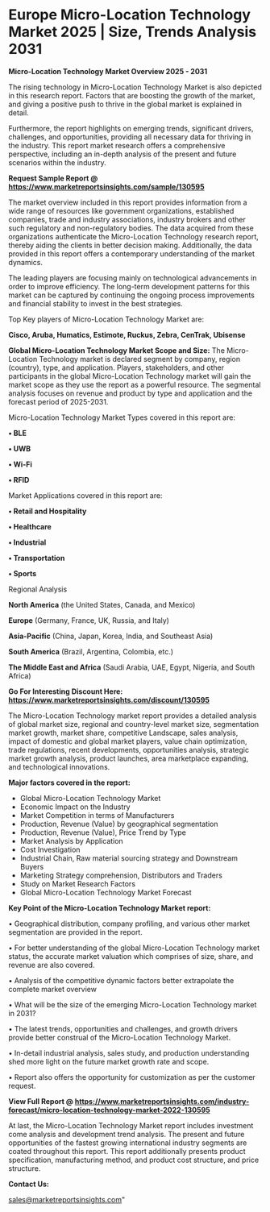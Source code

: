 # Europe Micro-Location Technology Market 2025 | Size, Trends Analysis 2031

<Strong> Micro-Location Technology Market Overview 2025 - 2031</strong>

The rising technology in Micro-Location Technology Market is also depicted in this research report. Factors that are boosting the growth of the market, and giving a positive push to thrive in the global market is explained in detail.

Furthermore, the report highlights on emerging trends, significant drivers, challenges, and opportunities, providing all necessary data for thriving in the industry. This report market research offers a comprehensive perspective, including an in-depth analysis of the present and future scenarios within the industry.

<strong>Request Sample Report @ <a href=https://www.marketreportsinsights.com/sample/130595>https://www.marketreportsinsights.com/sample/130595</a></strong>

The market overview included in this report provides information from a wide range of resources like government organizations, established companies, trade and industry associations, industry brokers and other such regulatory and non-regulatory bodies. The data acquired from these organizations authenticate the Micro-Location Technology research report, thereby aiding the clients in better decision making. Additionally, the data provided in this report offers a contemporary understanding of the market dynamics.

The leading players are focusing mainly on technological advancements in order to improve efficiency. The long-term development patterns for this market can be captured by continuing the ongoing process improvements and financial stability to invest in the best strategies.

Top Key players of Micro-Location Technology Market are:

<strong>Cisco, Aruba, Humatics, Estimote, Ruckus, Zebra, CenTrak, Ubisense</strong>

<strong><b>Global Micro-Location Technology Market Scope and Size:</b></strong>
The Micro-Location Technology market is declared segment by company, region (country), type, and application. Players, stakeholders, and other participants in the global Micro-Location Technology market will gain the market scope as they use the report as a powerful resource. The segmental analysis focuses on revenue and product by type and application and the forecast period of 2025-2031.

Micro-Location Technology Market Types covered in this report are:

<strong>• BLE

• UWB

• Wi-Fi

• RFID</strong>

Market Applications covered in this report are:

<strong>• Retail and Hospitality

• Healthcare

• Industrial

• Transportation

• Sports</strong> 

Regional Analysis

<strong>North America</strong> (the United States, Canada, and Mexico)

<strong>Europe</strong> (Germany, France, UK, Russia, and Italy)

<strong>Asia-Pacific</strong> (China, Japan, Korea, India, and Southeast Asia)

<strong>South America</strong> (Brazil, Argentina, Colombia, etc.)

<strong>The Middle East and Africa</strong> (Saudi Arabia, UAE, Egypt, Nigeria, and South Africa)

<strong>Go For Interesting Discount Here: <a href=https://www.marketreportsinsights.com/discount/130595>https://www.marketreportsinsights.com/discount/130595</a></strong>

The Micro-Location Technology market report provides a detailed analysis of global market size, regional and country-level market size, segmentation market growth, market share, competitive Landscape, sales analysis, impact of domestic and global market players, value chain optimization, trade regulations, recent developments, opportunities analysis, strategic market growth analysis, product launches, area marketplace expanding, and technological innovations.

<strong><b>Major factors covered in the report:</b></strong>
<ul>
  <li>Global Micro-Location Technology Market </li>
  <li>Economic Impact on the Industry</li>
  <li>Market Competition in terms of Manufacturers</li>
  <li>Production, Revenue (Value) by geographical segmentation</li>
  <li>Production, Revenue (Value), Price Trend by Type</li>
  <li>Market Analysis by Application</li>
  <li>Cost Investigation</li>
  <li>Industrial Chain, Raw material sourcing strategy and Downstream Buyers</li>
  <li>Marketing Strategy comprehension, Distributors and Traders</li>
  <li>Study on Market Research Factors</li>
  <li>Global Micro-Location Technology Market Forecast</li>
</ul>

<strong><b>Key Point of the Micro-Location Technology Market report:</b></strong>

• Geographical distribution, company profiling, and various other market segmentation are provided in the report.

• For better understanding of the global Micro-Location Technology market status, the accurate market valuation which comprises of size, share, and revenue are also covered.

• Analysis of the competitive dynamic factors better extrapolate the complete market overview

• What will be the size of the emerging Micro-Location Technology market in 2031?

• The latest trends, opportunities and challenges, and growth drivers provide better construal of the Micro-Location Technology Market.

• In-detail industrial analysis, sales study, and production understanding shed more light on the future market growth rate and scope.

• Report also offers the opportunity for customization as per the customer request.

<strong><b>View Full Report @ <a href=https://www.marketreportsinsights.com/industry-forecast/micro-location-technology-market-2022-130595>https://www.marketreportsinsights.com/industry-forecast/micro-location-technology-market-2022-130595</a></b></strong>


At last, the Micro-Location Technology Market report includes investment come analysis and development trend analysis. The present and future opportunities of the fastest growing international industry segments are coated throughout this report. This report additionally presents product specification, manufacturing method, and product cost structure, and price structure.

<strong>Contact Us:</strong>

sales@marketreportsinsights.com"
